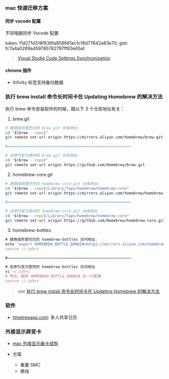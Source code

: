### mac 快速迁移方案

#### 同步 vscode 配置

不同电脑同步 Vscode 配置

token: f1d271d318f839fa858681ec1c18d77642a83e70;
gist: fc7a4a0269a459785782797ff83e65a1

> [Visual Studio Code Settings Synchronization](http://shanalikhan.github.io/2015/12/15/Visual-Studio-Code-Sync-Settings.html)

#### chrome 插件

* Infinity 标签支持备份数据

### 执行 brew install 命令长时间卡在 Updating Homebrew 的解决方法

执行 brew 命令安装软件的时候，跟以下 3 个仓库地址有关：

1. brew.git

```bash
# 替换成阿里巴巴的 brew.git 仓库地址:
cd "$(brew --repo)"
git remote set-url origin https://mirrors.aliyun.com/homebrew/brew.git

#=======================================================

# 还原为官方提供的 brew.git 仓库地址
cd "$(brew --repo)"
git remote set-url origin https://github.com/Homebrew/brew.git
```

2. homebrew-core.git

```bash
# 替换成阿里巴巴的 homebrew-core.git 仓库地址:
cd "$(brew --repo)/Library/Taps/homebrew/homebrew-core"
git remote set-url origin https://mirrors.aliyun.com/homebrew/homebrew-core.git

#=======================================================

# 还原为官方提供的 homebrew-core.git 仓库地址
cd "$(brew --repo)/Library/Taps/homebrew/homebrew-core"
git remote set-url origin https://github.com/Homebrew/homebrew-core.git
```

3. homebrew-bottles

```js
# 替换成阿里巴巴的 homebrew-bottles 访问地址:
echo 'export HOMEBREW_BOTTLE_DOMAIN=https://mirrors.aliyun.com/homebrew/homebrew-bottles' >> ~/.zshrc
source ~/.zshrc

#=======================================================

# 还原为官方提供的 homebrew-bottles 访问地址
vi ~/.zshrc
# 然后，删除 HOMEBREW_BOTTLE_DOMAIN 这一行配置
source ~/.zshrc
```

> see [执行 brew install 命令长时间卡在 Updating Homebrew 的解决方法
](https://learnku.com/articles/18908)

### 软件

* [timetreeapp.com](https://timetreeapp.com/): 多人共享日历

### 外接显示屏变卡

* [mac 外接显示器卡成狗](https://www.v2ex.com/t/359003)

* 方案
  * 重置 SMC
  * 换线